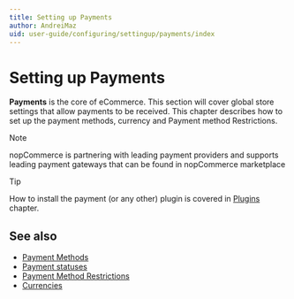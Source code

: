 ```yaml
---
title: Setting up Payments
author: AndreiMaz
uid: user-guide/configuring/settingup/payments/index
---
```

# Setting up Payments

**Payments** is the core of eCommerce. This section will cover global store settings that allow payments to be received. This chapter describes how to set up the payment methods, currency and Payment method Restrictions.

> [!NOTE]
> nopCommerce is partnering with leading payment providers and supports leading payment gateways that can be found in nopCommerce marketplace

> [!TIP]
> How to install the payment (or any other) plugin is covered in [Plugins](xref:user-guide/configuring/system/plugins) chapter.

## See also

- [Payment Methods](xref:user-guide/configuring/settingup/payments/payment-methods)
- [Payment statuses](xref:user-guide/configuring/settingup/payments/payment-statuses)
- [Payment Method Restrictions](xref:user-guide/configuring/settingup/payments/payment-method-restrictions)
- [Currencies](xref:user-guide/configuring/settingup/payments/currencies)
